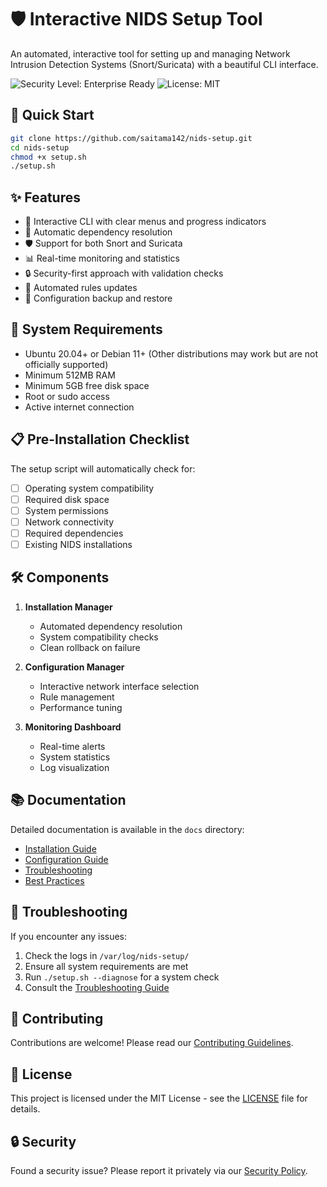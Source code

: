 # 🛡️ Interactive NIDS Setup Tool

An automated, interactive tool for setting up and managing Network Intrusion Detection Systems (Snort/Suricata) with a beautiful CLI interface.

![Security Level: Enterprise Ready](https://img.shields.io/badge/Security-Enterprise%20Ready-blue)
![License: MIT](https://img.shields.io/badge/License-MIT-green)

## 🚀 Quick Start

```bash
git clone https://github.com/saitama142/nids-setup.git
cd nids-setup
chmod +x setup.sh
./setup.sh
```

## ✨ Features

- 🎯 Interactive CLI with clear menus and progress indicators
- 🔄 Automatic dependency resolution
- 🛡️ Support for both Snort and Suricata
- 📊 Real-time monitoring and statistics
- 🔒 Security-first approach with validation checks
- 🔄 Automated rules updates
- 💾 Configuration backup and restore

## 🔧 System Requirements

- Ubuntu 20.04+ or Debian 11+ (Other distributions may work but are not officially supported)
- Minimum 512MB RAM
- Minimum 5GB free disk space
- Root or sudo access
- Active internet connection

## 📋 Pre-Installation Checklist

The setup script will automatically check for:

- [ ] Operating system compatibility
- [ ] Required disk space
- [ ] System permissions
- [ ] Network connectivity
- [ ] Required dependencies
- [ ] Existing NIDS installations

## 🛠️ Components

1. **Installation Manager**
   - Automated dependency resolution
   - System compatibility checks
   - Clean rollback on failure

2. **Configuration Manager**
   - Interactive network interface selection
   - Rule management
   - Performance tuning

3. **Monitoring Dashboard**
   - Real-time alerts
   - System statistics
   - Log visualization

## 📚 Documentation

Detailed documentation is available in the `docs` directory:
- [Installation Guide](docs/installation.md)
- [Configuration Guide](docs/configuration.md)
- [Troubleshooting](docs/troubleshooting.md)
- [Best Practices](docs/best-practices.md)

## 🐛 Troubleshooting

If you encounter any issues:

1. Check the logs in `/var/log/nids-setup/`
2. Ensure all system requirements are met
3. Run `./setup.sh --diagnose` for a system check
4. Consult the [Troubleshooting Guide](docs/troubleshooting.md)

## 🤝 Contributing

Contributions are welcome! Please read our [Contributing Guidelines](CONTRIBUTING.md).

## 📜 License

This project is licensed under the MIT License - see the [LICENSE](LICENSE) file for details.

## 🔒 Security

Found a security issue? Please report it privately via our [Security Policy](SECURITY.md).
